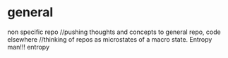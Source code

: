 # general
non specific repo
//pushing thoughts and concepts to general repo, code elsewhere
//thinking of repos as microstates of a macro state. Entropy man!!! entropy
